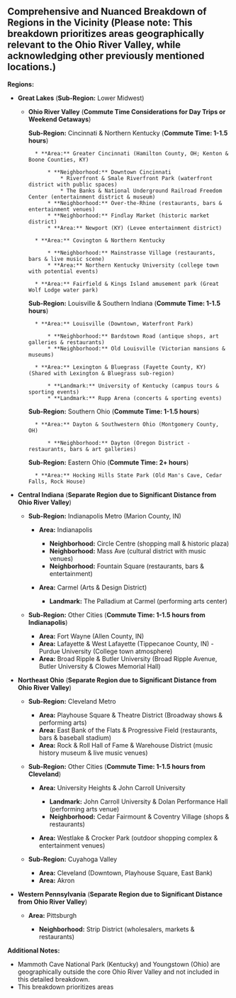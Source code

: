 ## Comprehensive and Nuanced Breakdown of Regions in the Vicinity (**Please note:** This breakdown prioritizes areas geographically relevant to the Ohio River Valley, while acknowledging other previously mentioned locations.)

**Regions:**

- **Great Lakes** (**Sub-Region:** Lower Midwest)

  - **Ohio River Valley** (**Commute Time Considerations for Day Trips or Weekend Getaways**)

    **Sub-Region:** Cincinnati & Northern Kentucky (**Commute Time: 1-1.5 hours**)

          * **Area:** Greater Cincinnati (Hamilton County, OH; Kenton & Boone Counties, KY)

              * **Neighborhood:** Downtown Cincinnati
                  * Riverfront & Smale Riverfront Park (waterfront district with public spaces)
                  * The Banks & National Underground Railroad Freedom Center (entertainment district & museum)
              * **Neighborhood:** Over-the-Rhine (restaurants, bars & entertainment venues)
              * **Neighborhood:** Findlay Market (historic market district)
              * **Area:** Newport (KY) (Levee entertainment district)

          * **Area:** Covington & Northern Kentucky

              * **Neighborhood:** Mainstrasse Village (restaurants, bars & live music scene)
              * **Area:** Northern Kentucky University (college town with potential events)

          * **Area:** Fairfield & Kings Island amusement park (Great Wolf Lodge water park)

    **Sub-Region:** Louisville & Southern Indiana (**Commute Time: 1-1.5 hours**)

          * **Area:** Louisville (Downtown, Waterfront Park)

              * **Neighborhood:** Bardstown Road (antique shops, art galleries & restaurants)
              * **Neighborhood:** Old Louisville (Victorian mansions & museums)

          * **Area:** Lexington & Bluegrass (Fayette County, KY) (Shared with Lexington & Bluegrass sub-region)

              * **Landmark:** University of Kentucky (campus tours & sporting events)
              * **Landmark:** Rupp Arena (concerts & sporting events)

    **Sub-Region:** Southern Ohio (**Commute Time: 1-1.5 hours**)

          * **Area:** Dayton & Southwestern Ohio (Montgomery County, OH)

              * **Neighborhood:** Dayton (Oregon District - restaurants, bars & art galleries)

    **Sub-Region:** Eastern Ohio (**Commute Time: 2+ hours**)

          * **Area:** Hocking Hills State Park (Old Man's Cave, Cedar Falls, Rock House)

- **Central Indiana** (**Separate Region due to Significant Distance from Ohio River Valley**)

  - **Sub-Region:** Indianapolis Metro (Marion County, IN)

    - **Area:** Indianapolis

      - **Neighborhood:** Circle Centre (shopping mall & historic plaza)
      - **Neighborhood:** Mass Ave (cultural district with music venues)
      - **Neighborhood:** Fountain Square (restaurants, bars & entertainment)

    - **Area:** Carmel (Arts & Design District)

      - **Landmark:** The Palladium at Carmel (performing arts center)

  - **Sub-Region:** Other Cities (**Commute Time: 1-1.5 hours from Indianapolis**)

    - **Area:** Fort Wayne (Allen County, IN)
    - **Area:** Lafayette & West Lafayette (Tippecanoe County, IN) - Purdue University (College town atmosphere)
    - **Area:** Broad Ripple & Butler University (Broad Ripple Avenue, Butler University & Clowes Memorial Hall)

- **Northeast Ohio** (**Separate Region due to Significant Distance from Ohio River Valley**)

  - **Sub-Region:** Cleveland Metro

    - **Area:** Playhouse Square & Theatre District (Broadway shows & performing arts)
    - **Area:** East Bank of the Flats & Progressive Field (restaurants, bars & baseball stadium)
    - **Area:** Rock & Roll Hall of Fame & Warehouse District (music history museum & live music venues)

  - **Sub-Region:** Other Cities (**Commute Time: 1-1.5 hours from Cleveland**)

    - **Area:** University Heights & John Carroll University

      - **Landmark:** John Carroll University & Dolan Performance Hall (performing arts venue)
      - **Neighborhood:** Cedar Fairmount & Coventry Village (shops & restaurants)

    - **Area:** Westlake & Crocker Park (outdoor shopping complex & entertainment venues)

  - **Sub-Region:** Cuyahoga Valley

    - **Area:** Cleveland (Downtown, Playhouse Square, East Bank)
    - **Area:** Akron

- **Western Pennsylvania** (**Separate Region due to Significant Distance from Ohio River Valley**)

  - **Area:** Pittsburgh

    - **Neighborhood:** Strip District (wholesalers, markets & restaurants)

**Additional Notes:**

- Mammoth Cave National Park (Kentucky) and Youngstown (Ohio) are geographically outside the core Ohio River Valley and not included in this detailed breakdown.
- This breakdown prioritizes areas
